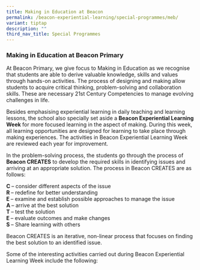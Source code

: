 ```yaml
---
title: Making in Education at Beacon
permalink: /beacon-experiential-learning/special-programmes/meb/
variant: tiptap
description: ""
third_nav_title: Special Programmes
---
```

<h3>Making in Education at Beacon Primary</h3>
<p>At Beacon Primary, we give focus to Making in Education as we recognise
that students are able to derive valuable knowledge, skills and values
through hands-on activities. The process of designing and making allow
students to acquire critical thinking, problem-solving and collaboration
skills. These are necessary 21st Century Competencies to manage evolving
challenges in life.</p>
<p>Besides emphasising experiential learning in daily teaching and learning
lessons, the school also specially set aside a <strong>Beacon Experiential Learning Week</strong> for
more focused learning in the aspect of making. During this week, all learning
opportunities are designed for learning to take place through making experiences.
The activities in Beacon Experiential Learning Week are reviewed each year
for improvement.</p>
<p>In the problem-solving process, the students go through the process of <strong>Beacon CREATES</strong> to
develop the required skills in identifying issues and arriving at an appropriate
solution. The process in Beacon CREATES are as follows:</p>
<p><strong>C </strong>– consider different aspects of the issue
<br><strong>R </strong>– redefine for better understanding
<br><strong>E </strong>– examine and establish possible approaches to manage
the issue
<br><strong>A </strong>– arrive at the best solution
<br><strong>T </strong>– test the solution
<br><strong>E </strong>– evaluate outcomes and make changes
<br><strong>S </strong>– Share learning with others</p>
<p>Beacon CREATES is an iterative, non-linear process that focuses on finding
the best solution to an identified issue.</p>
<p>Some of the interesting activities carried out during Beacon Experiential
Learning Week include the following:</p>
<p></p>